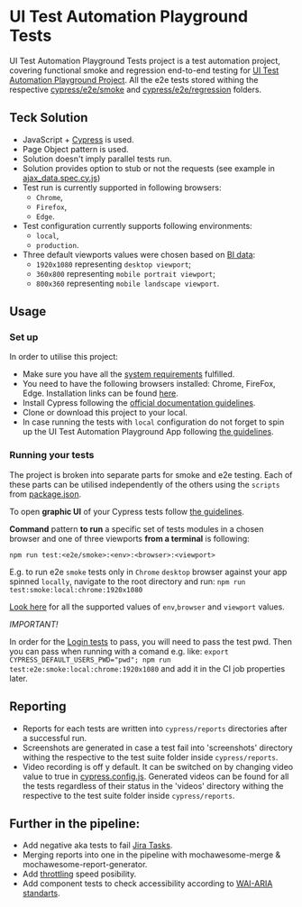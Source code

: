
# UI Test Automation Playground Tests

UI Test Automation Playground Tests project is a test automation project, covering functional smoke and regression end-to-end testing for [UI Test Automation Playground Project](https://github.com/inflectra/ui-test-automation-playground).
All the e2e tests stored withing the respective [cypress/e2e/smoke](cypress/e2e/smoke) and [cypress/e2e/regression](cypress/e2e/regression) folders.

## Teck Solution

* JavaScript + [Cypress](https://docs.cypress.io/guides/overview/why-cypress) is used.
* Page Object pattern is used.
* Solution doesn't imply parallel tests run.
* Solution provides option to stub or not the requests (see example in [ajax_data.spec.cy.js](cypress/e2e/regression/ajax_data.spec.cy.js))
* Test run is currently supported in following browsers:
    * `Chrome`,
    * `Firefox`,
    * `Edge`.
* Test configuration currently supports following environments:
    * `local`,
    * `production`.
* Three default viewports values were chosen based on [BI data](https://gs.statcounter.com/screen-resolution-stats/all/europe):
   * `1920x1080` representing `desktop viewport`;
   * `360x800` representing `mobile portrait viewport`;
   * `800x360` representing `mobile landscape viewport`.


## Usage

### Set up

In order to utilise this project:
* Make sure you have all the [system requirements](https://docs.cypress.io/guides/getting-started/installing-cypress#System-requirements) fulfilled.
* You need to have the following browsers installed: Chrome, FireFox, Edge. Installation links can be found [here](https://docs.cypress.io/guides/guides/launching-browsers#Browsers).
* Install Cypress following the [official documentation guidelines](https://docs.cypress.io/guides/getting-started/installing-cypress#Installing).
* Clone or download this project to your local.
* In case running the tests with `local` configuration do not forget to spin up the UI Test Automation Playground App following [the guidelines](https://github.com/Inflectra/ui-test-automation-playground#usage).

### Running your tests

The project is broken into separate parts for smoke and e2e testing. Each of these parts can be utilised independently of the others using the `scripts` from [package.json](package.json).

To open **graphic UI** of your Cypress tests follow [the guidelines](https://docs.cypress.io/guides/getting-started/opening-the-app).

**Command** pattern **to run** a specific set of tests modules in a chosen browser and one of three viewports **from a terminal** is following:

`npm run test:<e2e/smoke>:<env>:<browser>:<viewport>`

E.g. to run e2e `smoke` tests only in `Chrome` `desktop` browser against your app spinned `locally`, navigate to the root directory and run:
`npm run test:smoke:local:chrome:1920x1080`

[Look here](##Teck-Solution) for all the supported values of `env`,`browser` and `viewport` values.

*IMPORTANT!*

In order for the [Login tests](cy_1/cy_tests_1/cypress/e2e/regression/sample_app.spec.cy.js) to pass, you will need to pass the test pwd.
Then you can pass when running with a comand e.g. like:
`export CYPRESS_DEFAULT_USERS_PWD="pwd"; npm run test:e2e:smoke:local:chrome:1920x1080`
and add it in the CI job properties later.

## Reporting

* Reports for each tests are written into `cypress/reports` directories after a successful run.
* Screenshots are generated in case a test fail into 'screenshots' directory withing the respective to the test suite folder inside `cypress/reports`.
* Video recording is off y default. It can be switched on by changing video value to true in [cypress.config.js](cy_1/cy_tests_1/cypress.config.js). Generated videos can be found for all the tests regardless of their status in the 'videos' directory withing the respective to the test suite folder inside `cypress/reports`.



## Further in the pipeline:
* Add negative aka tests to fail [Jira Tasks](https://cdn.vox-cdn.com/thumbor/6WUQ-FozHdnzwKN7t31bJWPbdxI=/0x0:900x500/1400x1050/filters:focal(450x250:451x251)/cdn.vox-cdn.com/uploads/chorus_asset/file/6438793/this-is-fine.jpg).
* Merging reports into one in the pipeline with mochawesome-merge & mochawesome-report-generator.
* Add [throttling](https://docs.cypress.io/faq/questions/using-cypress-faq#Can-I-throttle-network-speeds-using-Cypress) speed posibility.
* Add component tests to check accessibility according to [WAI-ARIA standarts](https://www.w3.org/TR/wai-aria-1.1).
    
